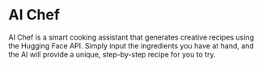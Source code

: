 # AI Chef

AI Chef is a smart cooking assistant that generates creative recipes using the Hugging Face API. Simply input the ingredients you have at hand, and the AI will provide a unique, step-by-step recipe for you to try.
